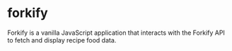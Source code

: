 # forkify
Forkify is a vanilla JavaScript application that interacts with the Forkify API to fetch and display recipe food data. 
